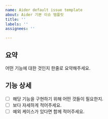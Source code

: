 ```yaml
---
name: Aider default issue template
about: Aider 기본 이슈 템플릿
title: ''
labels: ''
assignees: ''

---
```


## 요약

어떤 기능에 대한 것인지 한줄로 요약해주세요.

## 기능 상세

- [ ] 해당 기능을 구현하기 위해 어떤 것들이 필요한지.
- [ ] 보다 자세하게 적어주세요.
- [ ] 예외 케이스가 있다면 함께 적어주세요.
